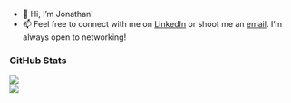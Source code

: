 - 👋 Hi, I’m Jonathan!
- 📫 Feel free to connect with me on [LinkedIn](https://www.linkedin.com/in/uoljlin/) or shoot me an [email](uoljlin@gmail.com). I’m always open to networking!

### GitHub Stats
![](https://github-readme-streak-stats.herokuapp.com/?user=uol-jlin&theme=default&hide_border=false)<br/>
![](https://github-readme-stats.vercel.app/api/top-langs/?username=uol-jlin&theme=default&hide_border=false&include_all_commits=true&count_private=true&layout=compact)
